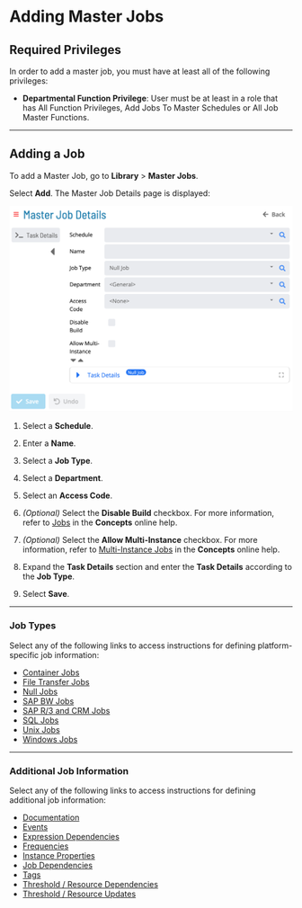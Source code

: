 # Adding Master Jobs

## Required Privileges

In order to add a master job, you must have at least all of the following privileges:

- **Departmental Function Privilege**: User must be at least in a role
  that has All Function Privileges, Add Jobs To Master Schedules or All Job Master Functions.

---

## Adding a Job

To add a Master Job, go to **Library** > **Master Jobs**.

Select **Add**. The Master Job Details page is displayed:

![Master Job Details](../../../../../Resources/Images/SM/Library/MasterJobs/master-job-details.png "Master Job Details")

1. Select a **Schedule**.

1. Enter a **Name**.

1. Select a **Job Type**.

1. Select a **Department**.

1. Select an **Access Code**.

1. _(Optional)_ Select the **Disable Build** checkbox. For more information, refer to [Jobs](../../../../../objects/jobs.md) in the **Concepts** online help.

1. _(Optional)_ Select the **Allow Multi-Instance** checkbox. For more information, refer to [Multi-Instance Jobs](../../../../../operations/job-names.md#multi-instance-jobs) in the **Concepts** online help.

1. Expand the **Task Details** section and enter the **Task Details** according to the **Job Type**.

1. Select **Save**.

---

### Job Types

Select any of the following links to access instructions for defining platform-specific job information:

- [Container Jobs](../../../../../job-types/container.md)
- [File Transfer Jobs](../../../../../job-types/file-transfer.md)
- [Null Jobs](../../../../../job-types/null.md)
- [SAP BW Jobs](../../../../../job-types/sap-bw.md)
- [SAP R/3 and CRM Jobs](../../../../../job-types/sap.md)
- [SQL Jobs](../../../../../job-types/sql.md)
- [Unix Jobs](../../../../../job-types/unix.md)
- [Windows Jobs](../../../../../job-types/windows.md)

---

### Additional Job Information

Select any of the following links to access instructions for defining additional job information:

- [Documentation](../../../../../job-components/documentation.md)
- [Events](../../../../../job-components/events.md)
- [Expression Dependencies](../../../../../job-components/expression-dependencies.md)
- [Frequencies](../../../../../job-components/frequency.md)
- [Instance Properties](../../../../../job-components/instances.md)
- [Job Dependencies](../../../../../job-components/job-dependencies.md)
- [Tags](../../../../../job-components/tags.md)
- [Threshold / Resource Dependencies](../../../../../job-components/threshold-resource-dependencies.md)
- [Threshold / Resource Updates](../../../../../job-components/threshold-resource-updates.md)
